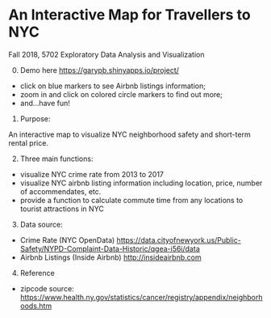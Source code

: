 # An Interactive Map for Travellers to NYC
Fall 2018, 5702 Exploratory Data Analysis and Visualization

0. Demo here https://garypb.shinyapps.io/project/
- click on blue markers to see Airbnb listings information; 
- zoom in and click on colored circle markers to find out more;
- and...have fun!



1. Purpose:

An interactive map to visualize NYC neighborhood safety and short-term rental price. 


2. Three main functions:
- visualize NYC crime rate from 2013 to 2017
- visualize NYC airbnb listing information including location, price, number of accommendates, etc.
- provide a function to calculate commute time from any locations to tourist attractions in NYC


3. Data source: 

- Crime Rate (NYC OpenData) https://data.cityofnewyork.us/Public-Safety/NYPD-Complaint-Data-Historic/qgea-i56i/data 
- Airbnb Listings (Inside Airbnb) http://insideairbnb.com

4. Reference
- zipcode source: https://www.health.ny.gov/statistics/cancer/registry/appendix/neighborhoods.htm
